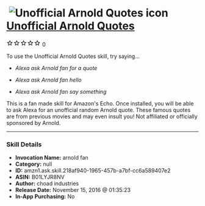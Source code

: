 # &nbsp;<img src="skill_icon" alt="Unofficial Arnold Quotes icon" width="36"> [Unofficial Arnold Quotes](http://alexa.amazon.com/#skills/amzn1.ask.skill.218af940-1965-457b-a7bf-cc6a589407e2)
![0 stars](../../images/ic_star_border_black_18dp_1x.png)![0 stars](../../images/ic_star_border_black_18dp_1x.png)![0 stars](../../images/ic_star_border_black_18dp_1x.png)![0 stars](../../images/ic_star_border_black_18dp_1x.png)![0 stars](../../images/ic_star_border_black_18dp_1x.png) 0

To use the Unofficial Arnold Quotes skill, try saying...

* *Alexa ask Arnold fan for a quote*

* *Alexa ask Arnold fan hello*

* *Alexa ask Arnold fan say something*

This is a fan made skill for Amazon's Echo. Once installed, you will be able to ask Alexa for an unofficial random Arnold quote. These famous quotes are from previous movies and may even insult you! Not affiliated or officially sponsored by Arnold.

***

### Skill Details

* **Invocation Name:** arnold fan
* **Category:** null
* **ID:** amzn1.ask.skill.218af940-1965-457b-a7bf-cc6a589407e2
* **ASIN:** B01LYJR8NV
* **Author:** choad industries
* **Release Date:** November 15, 2016 @ 01:35:23
* **In-App Purchasing:** No
